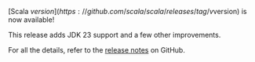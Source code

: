 [Scala $version](https://github.com/scala/scala/releases/tag/v$version) is now available!

This release adds JDK 23 support and a few other improvements.

For all the details, refer to the [release notes](https://github.com/scala/scala/releases/tag/v$version) on GitHub.
